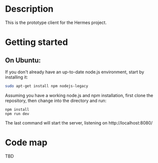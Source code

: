 # Description

This is the prototype client for the Hermes project.

# Getting started

## On Ubuntu:
If you don't already have an up-to-date node.js environment, start by installing it:
```bash
sudo apt-get install npm nodejs-legacy
```

Assuming you have a working node.js and npm installation, first clone the repository, then change into the directory and run:
```
npm install
npm run dev
```

The last command will start the server, listening on http://localhost:8080/

# Code map

TBD
